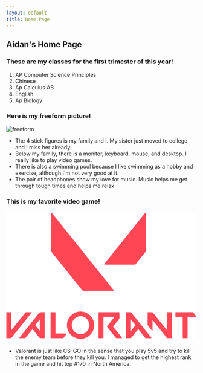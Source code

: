 ```yaml
---
layout: default
title: Home Page
---
```



## Aidan's Home Page


### These are my classes for the first trimester of this year!
1. AP Computer Science Principles    
2. Chinese
3. Ap Calculus AB
4. English
5. Ap Biology

### Here is my freeform picture!


<img src="/student/images/freeform.jpg" alt="freeform">

- The 4 stick figures is my family and I. My sister just moved to college and I miss her already.
- Below my family, there is a monitor, keyboard, mouse, and desktop. I really like to play video games.
- There is also a swimming pool because I like swimming as a hobby and exercise, although I'm not very good at it.
- The pair of headphones show my love for music. Music helps me get through tough times and helps me relax.


### This is my favorite video game!

![Valorant Logo](/images/valorant.jpg)

- Valorant is just like CS-GO in the sense that you play 5v5 and try to kill the enemy team before they kill you. I managed to get the highest rank in the game and hit top #170 in North America.

